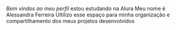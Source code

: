 *Bem vindos ao meu perfil*
estou estudando na Alura
Meu nome é Alessandra Ferreira
Ultilizo esse espaço para minha organização e compartilhamento dos meus projetos desenvolvidos 
